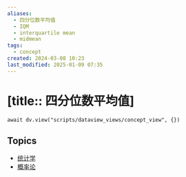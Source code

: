 ```yaml
---
aliases:
  - 四分位数平均值
  - IQM
  - interquartile mean
  - midmean
tags:
  - concept
created: 2024-03-08 10:23
last_modified: 2025-01-09 07:35
---
```


# [title:: 四分位数平均值]

```dataviewjs
await dv.view("scripts/dataview_views/concept_view", {})
```

## Topics

- [统计学](_statistics_.md)
- [概率论](_probability_theory_.md)
